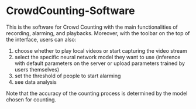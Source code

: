 # CrowdCounting-Software
This is the software for Crowd Counting with the main functionalities of recording, alarming, and playbacks. 
Moreover, with the toolbar on the top of the interface, users can also:
1. choose whether to play local videos or start capturing the video stream
2. select the specific neural network model they want to use (inference with default parameters on the server or upload parameters trained by users themselves)
3. set the threshold of people to start alarming
4. see data analysis

Note that the accuracy of the counting process is determined by the model chosen for counting. 
